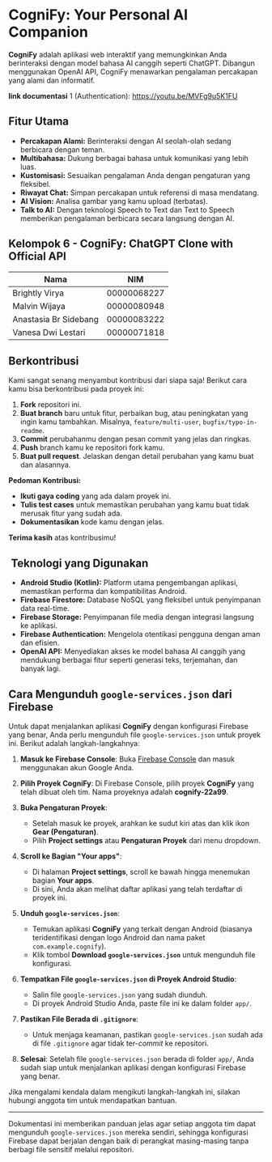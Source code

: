 # CogniFy: Your Personal AI Companion

**CogniFy** adalah aplikasi web interaktif yang memungkinkan Anda berinteraksi dengan model bahasa AI canggih seperti ChatGPT. Dibangun menggunakan OpenAI API, CogniFy menawarkan pengalaman percakapan yang alami dan informatif.

**link documentasi** 1 (Authentication): https://youtu.be/MVFg9u5K1FU

## Fitur Utama

- **Percakapan Alami:** Berinteraksi dengan AI seolah-olah sedang berbicara dengan teman.
- **Multibahasa:** Dukung berbagai bahasa untuk komunikasi yang lebih luas.
- **Kustomisasi:** Sesuaikan pengalaman Anda dengan pengaturan yang fleksibel.
- **Riwayat Chat:** Simpan percakapan untuk referensi di masa mendatang.
- **AI Vision:** Analisa gambar yang kamu upload (terbatas).
- **Talk to AI:** Dengan teknologi Speech to Text dan Text to Speech memberikan pengalaman berbicara secara langsung dengan AI.

## Kelompok 6 - CogniFy: ChatGPT Clone with Official API

| Nama                  | NIM         |
| --------------------- | ----------- |
| Brightly Virya        | 00000068227 |
| Malvin Wijaya         | 00000080948 |
| Anastasia Br Sidebang | 00000083222 |
| Vanesa Dwi Lestari    | 00000071818 |

## Berkontribusi

Kami sangat senang menyambut kontribusi dari siapa saja! Berikut cara kamu bisa berkontribusi pada proyek ini:

1. **Fork** repositori ini.
2. **Buat branch** baru untuk fitur, perbaikan bug, atau peningkatan yang ingin kamu tambahkan. Misalnya, `feature/multi-user`, `bugfix/typo-in-readme`.
3. **Commit** perubahanmu dengan pesan commit yang jelas dan ringkas.
4. **Push** branch kamu ke repositori fork kamu.
5. **Buat pull request**. Jelaskan dengan detail perubahan yang kamu buat dan alasannya.

**Pedoman Kontribusi:**

- **Ikuti gaya coding** yang ada dalam proyek ini.
- **Tulis test cases** untuk memastikan perubahan yang kamu buat tidak merusak fitur yang sudah ada.
- **Dokumentasikan** kode kamu dengan jelas.

**Terima kasih** atas kontribusimu!

## ️ Teknologi yang Digunakan

- **Android Studio (Kotlin):** Platform utama pengembangan aplikasi, memastikan performa dan kompatibilitas Android.
- **Firebase Firestore:** Database NoSQL yang fleksibel untuk penyimpanan data real-time.
- **Firebase Storage:** Penyimpanan file media dengan integrasi langsung ke aplikasi.
- **Firebase Authentication:** Mengelola otentikasi pengguna dengan aman dan efisien.
- **OpenAI API:** Menyediakan akses ke model bahasa AI canggih yang mendukung berbagai fitur seperti generasi teks, terjemahan, dan banyak lagi.

## Cara Mengunduh `google-services.json` dari Firebase

Untuk dapat menjalankan aplikasi **CogniFy** dengan konfigurasi Firebase yang benar, Anda perlu mengunduh file `google-services.json` untuk proyek ini. Berikut adalah langkah-langkahnya:

1. **Masuk ke Firebase Console**: Buka [Firebase Console](https://console.firebase.google.com/) dan masuk menggunakan akun Google Anda.

2. **Pilih Proyek CogniFy**: Di Firebase Console, pilih proyek **CogniFy** yang telah dibuat oleh tim. Nama proyeknya adalah **cognify-22a99**.

3. **Buka Pengaturan Proyek**:

   - Setelah masuk ke proyek, arahkan ke sudut kiri atas dan klik ikon **Gear (Pengaturan)**.
   - Pilih **Project settings** atau **Pengaturan Proyek** dari menu dropdown.

4. **Scroll ke Bagian "Your apps"**:

   - Di halaman **Project settings**, scroll ke bawah hingga menemukan bagian **Your apps**.
   - Di sini, Anda akan melihat daftar aplikasi yang telah terdaftar di proyek ini.

5. **Unduh `google-services.json`**:

   - Temukan aplikasi **CogniFy** yang terkait dengan Android (biasanya teridentifikasi dengan logo Android dan nama paket `com.example.cognify`).
   - Klik tombol **Download `google-services.json`** untuk mengunduh file konfigurasi.

6. **Tempatkan File `google-services.json` di Proyek Android Studio**:

   - Salin file `google-services.json` yang sudah diunduh.
   - Di proyek Android Studio Anda, paste file ini ke dalam folder `app/`.

7. **Pastikan File Berada di `.gitignore`**:

   - Untuk menjaga keamanan, pastikan `google-services.json` sudah ada di file `.gitignore` agar tidak ter-_commit_ ke repositori.

8. **Selesai**: Setelah file `google-services.json` berada di folder `app/`, Anda sudah siap untuk menjalankan aplikasi dengan konfigurasi Firebase yang benar.

Jika mengalami kendala dalam mengikuti langkah-langkah ini, silakan hubungi anggota tim untuk mendapatkan bantuan.

---

Dokumentasi ini memberikan panduan jelas agar setiap anggota tim dapat mengunduh `google-services.json` mereka sendiri, sehingga konfigurasi Firebase dapat berjalan dengan baik di perangkat masing-masing tanpa berbagi file sensitif melalui repositori.
